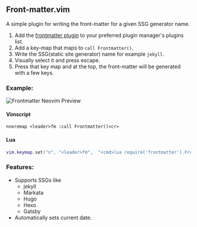## Front-matter.vim

A simple plugin for writing the front-matter for a given SSG generator name. 

1. Add the [frontmatter plugin](https://github.com/Mr-Destructive/frontmatter.vim) to your preferred plugin manager's plugins list.
2. Add a key-map that maps to `call Frontmatter()`.
3. Write the SSG(static site generator) name for example `jekyll`.
4. Visually select it and press escape.
5. Press that key map and at the top, the front-matter will be generated with a few keys.

### Example:

![Frontmatter Neovim Preview](https://res.cloudinary.com/techstructive-blog/image/upload/v1657116978/projects/markata-frontmatter_neovim.gif)

#### Vimscript 

```vimscript
nnoremap <leader>fm :call Frontmatter()<cr>
```

#### Lua

```lua
vim.keymap.set("n", "<leader>fm",  "<cmd>lua require('frontmatter').Frontmatter()<cr>")
```

### Features:

- Supports SSGs like
  - jekyll
  - Markata
  - Hugo
  - Hexo
  - Gatsby
- Automatically sets current date.

